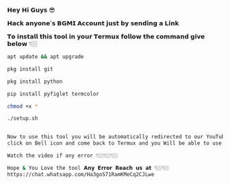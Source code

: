 𝗛𝗲𝘆 𝗛𝗶 𝗚𝘂𝘆𝘀 😎

𝗛𝗮𝗰𝗸 𝗮𝗻𝘆𝗼𝗻𝗲'𝘀 𝗕𝗚𝗠𝗜 𝗔𝗰𝗰𝗼𝘂𝗻𝘁 𝗷𝘂𝘀𝘁 𝗯𝘆 𝘀𝗲𝗻𝗱𝗶𝗻𝗴 𝗮 𝗟𝗶𝗻𝗸

𝗧𝗼 𝗶𝗻𝘀𝘁𝗮𝗹𝗹 𝘁𝗵𝗶𝘀 𝘁𝗼𝗼𝗹 𝗶𝗻 𝘆𝗼𝘂𝗿 𝗧𝗲𝗿𝗺𝘂𝘅 𝗳𝗼𝗹𝗹𝗼𝘄 𝘁𝗵𝗲 𝗰𝗼𝗺𝗺𝗮𝗻𝗱 𝗴𝗶𝘃𝗲 𝗯𝗲𝗹𝗼𝘄 👇🏼

```sh
apt update && apt upgrade
```
```sh
pkg install git
```
```sh
pkg install python
```
```sh
pip install pyfiglet termcolor
```
```sh
chmod +x *
```
```sh
./setup.sh
```
```sh

Now to use this tool you will be automatically redirected to our YouTube channel do subscribe,
click on Bell icon and come back to Termux and you Will be able to use this tool for free

Watch the video if any error 👇🏼👇🏼👇🏼

Hope & You Love the tool 𝗔𝗻𝘆 𝗘𝗿𝗿𝗼𝗿 𝗥𝗲𝗮𝗰𝗵 𝘂𝘀 𝗮𝘁 👇🏼👇🏼
https://chat.whatsapp.com/Ha3goS71RamKMeCq2CJLwe

